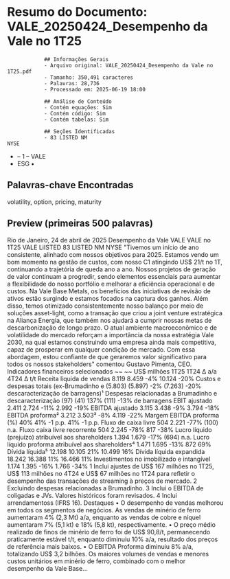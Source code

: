 # Resumo do Documento: VALE_20250424_Desempenho da Vale no 1T25

                ## Informações Gerais
                - Arquivo original: VALE_20250424_Desempenho da Vale no 1T25.pdf
                - Tamanho: 350,491 caracteres
                - Palavras: 28,736
                - Processado em: 2025-06-19 18:00
                
                ## Análise de Conteúdo
                - Contém equações: Sim
                - Contém código: Sim
                - Contém tabelas: Sim
                
                ## Seções Identificadas
                - 83 LISTED NM                                                             NYSE
- – 1 –                                                   VALE
- ESG              •

## Palavras-chave Encontradas
volatility, option, pricing, maturity

## Preview (primeiras 500 palavras)
Rio de Janeiro, 24 de abril de 2025 Desempenho da Vale VALE VALE no 1T25 VALE LiISTED 83 LISTED NM NYSE "Tivemos um início de ano consistente, alinhado com nossos objetivos para 2025. Estamos vendo um bom momento na gestão de custos, com nosso C1 atingindo US$ 21/t no 1T, continuando a trajetória de queda ano a ano. Nossos projetos de geração de valor continuam a progredir, sendo elementos essenciais para aumentar a flexibilidade do nosso portfólio e melhorar a eficiência operacional e de custos. Na Vale Base Metals, os benefícios das iniciativas de revisão de ativos estão surgindo e estamos focados na captura dos ganhos. Além disso, temos otimizado consistentemente nosso balanço por meio de soluções asset-light, como a transação que criou a joint venture estratégica na Aliança Energia, que também nos ajudará a cumprir nossas metas de descarbonização de longo prazo. O atual ambiente macroeconômico e de volatilidade do mercado reforçam a importância da nossa estratégia Vale 2030, na qual estamos construindo uma empresa ainda mais competitiva, capaz de prosperar em qualquer condição de mercado. Com essa abordagem, estou confiante de que geraremos valor significativo para todos os nossos stakeholders" comentou Gustavo Pimenta, CEO. Indicadores financeiros selecionados ~~ ~~ US$ milhões 1T25 1T24 Δ a/a 4T24 Δ t/t Receita líquida de vendas 8.119 8.459 -4% 10.124 -20% Custos e despesas totais (ex-Brumadinho e (5.803) (5.897) -2% (7.263) -20% descaracterização de barragens)¹ Despesas relacionadas a Brumadinho e descaracterização (97) (41) 137% (111) -13% de barragens EBIT ajustado 2.411 2.724 -11% 2.992 -19% EBITDA ajustado 3.115 3.438 -9% 3.794 -18% EBITDA proforma² 3.212 3.503³ -8% 4.119 -22% Margem EBITDA proforma (%) 40% 41% -1 p.p. 41% -1 p.p. Fluxo de caixa livre 504 2.221 -77% (100) n.a. Fluxo caixa livre recorrente 504 2.245 -78% 817 -38% Lucro líquido (prejuízo) atribuível aos shareholders 1.394 1.679 -17% (694) n.a. Lucro líquido proforma atribuível aos shareholders⁴ 1.471 1.695 -13% 872 69% Dívida líquida⁵ 12.198 10.105 21% 10.499 16% Dívida líquida expandida 18.242 16.388 11% 16.466 11% Investimentos no imobilizado e intangível 1.174 1.395 -16% 1.766 -34% 1 Inclui ajustes de US$ 167 milhões no 1T25, US$ 113 milhões no 4T24 e US$ 67 milhões no 1T24 para refletir o desempenho das transações de streaming à preços de mercado. 2 Excluindo despesas relacionadas a Brumadinho. 3 Inclui o EBITDA de coligadas e JVs. Valores históricos foram revisados. 4 Inclui arrendamentoss (IFRS 16). Destaques • O desempenho de vendas melhorou em todos os segmentos de negócios. As vendas de minério de ferro aumentaram 4% (2,3 Mt) a/a, enquanto as vendas de cobre e níquel aumentaram 7% (5,1 kt) e 18% (5,8 kt), respectivamente. • O preço médio realizado de finos de minério de ferro foi de US$ 90,8/t, permanecendo praticamente estável t/t, enquanto diminuiu 10% a/a, resultado dos preços de referência mais baixos. • O EBITDA Proforma diminuiu 8% a/a, totalizando US$ 3,2 bilhões. Os maiores volumes de vendas e menores custos unitários em minério de ferro, combinado com o melhor desempenho da Vale Base...